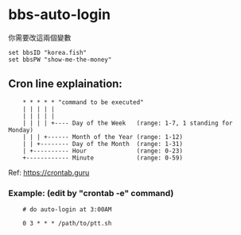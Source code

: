 # bbs-auto-login

你需要改這兩個變數

    set bbsID "korea.fish"
    set bbsPW "show-me-the-money"


## Cron line explaination:

		* * * * * "command to be executed"
		| | | | |
		| | | | |
		| | | | +---- Day of the Week   (range: 1-7, 1 standing for Monday)
		| | | +------ Month of the Year (range: 1-12)
		| | +-------- Day of the Month  (range: 1-31)
		| +---------- Hour              (range: 0-23)
		+------------ Minute            (range: 0-59)

Ref: https://crontab.guru

### Example: (edit by "crontab -e" command)

		# do auto-login at 3:00AM

		0 3 * * * /path/to/ptt.sh
